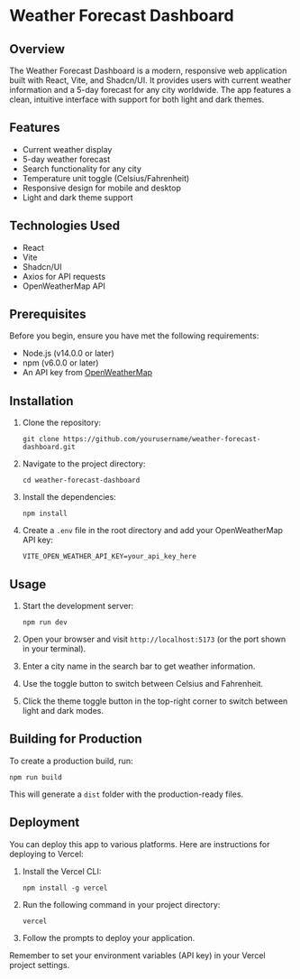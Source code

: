 # Weather Forecast Dashboard

## Overview

The Weather Forecast Dashboard is a modern, responsive web application built with React, Vite, and Shadcn/UI. It provides users with current weather information and a 5-day forecast for any city worldwide. The app features a clean, intuitive interface with support for both light and dark themes.

## Features

- Current weather display
- 5-day weather forecast
- Search functionality for any city
- Temperature unit toggle (Celsius/Fahrenheit)
- Responsive design for mobile and desktop
- Light and dark theme support

## Technologies Used

- React
- Vite
- Shadcn/UI
- Axios for API requests
- OpenWeatherMap API

## Prerequisites

Before you begin, ensure you have met the following requirements:

- Node.js (v14.0.0 or later)
- npm (v6.0.0 or later)
- An API key from [OpenWeatherMap](https://openweathermap.org/api)

## Installation

1. Clone the repository:

   ```
   git clone https://github.com/yourusername/weather-forecast-dashboard.git
   ```

2. Navigate to the project directory:

   ```
   cd weather-forecast-dashboard
   ```

3. Install the dependencies:

   ```
   npm install
   ```

4. Create a `.env` file in the root directory and add your OpenWeatherMap API key:
   ```
   VITE_OPEN_WEATHER_API_KEY=your_api_key_here
   ```

## Usage

1. Start the development server:

   ```
   npm run dev
   ```

2. Open your browser and visit `http://localhost:5173` (or the port shown in your terminal).

3. Enter a city name in the search bar to get weather information.

4. Use the toggle button to switch between Celsius and Fahrenheit.

5. Click the theme toggle button in the top-right corner to switch between light and dark modes.

## Building for Production

To create a production build, run:

```
npm run build
```

This will generate a `dist` folder with the production-ready files.

## Deployment

You can deploy this app to various platforms. Here are instructions for deploying to Vercel:

1. Install the Vercel CLI:

   ```
   npm install -g vercel
   ```

2. Run the following command in your project directory:

   ```
   vercel
   ```

3. Follow the prompts to deploy your application.

Remember to set your environment variables (API key) in your Vercel project settings.
